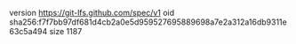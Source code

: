 version https://git-lfs.github.com/spec/v1
oid sha256:f7f7bb97df681d4cb2a0e5d959527695889698a7e2a312a16db9311e63c5a494
size 1187
